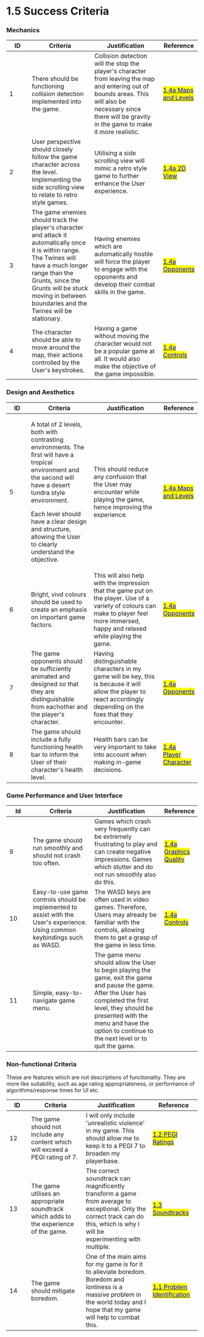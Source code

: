 # 1.5 Success Criteria

### Mechanics

<table><thead><tr><th width="92">ID</th><th width="234">Criteria</th><th width="283">Justification</th><th>Reference</th></tr></thead><tbody><tr><td>1</td><td>There should be functioning collision detection implemented into the game.</td><td>Collision detection will the stop the player's character from leaving the map and entering out of bounds areas. This will also be necessary since there will be gravity in the game to make it more realistic.</td><td><a href="1.4a-features-of-the-proposed-solution.md#maps-and-levels"><mark style="color:blue;">1.4a Maps and Levels</mark></a></td></tr><tr><td>2</td><td>User perspective should closely follow the game character across the level. Implementing the side scrolling view to relate to retro style games.</td><td>Utilising a side scrolling view will mimic a retro style game to further enhance the User experience.</td><td><a href="1.4a-features-of-the-proposed-solution.md#2d-view."><mark style="color:blue;">1.4a 2D V</mark></a><a href="1.4a-features-of-the-proposed-solution.md#2d-view"><mark style="color:blue;">iew</mark></a></td></tr><tr><td>3</td><td>The game enemies should track the player's character and attack it automatically once it is within range. The Twines will have a much longer range than the Grunts, since the Grunts will be stuck moving in between boundaries and the Twines will be stationary.</td><td>Having enemies which are automatically hostile will force the player to engage with the opponents and develop their combat skills in the game.</td><td><a href="1.4a-features-of-the-proposed-solution.md#opponents"><mark style="color:blue;">1.4a Opponents</mark></a></td></tr><tr><td>4</td><td>The character should be able to move around the map, their actions controlled by the User's keystrokes.</td><td>Having a game without moving the character would not be a popular game at all. It would also make the objective of the game impossible.</td><td><a href="1.4a-features-of-the-proposed-solution.md#controls"><mark style="color:blue;">1.4a Controls</mark></a></td></tr></tbody></table>

### Design and Aesthetics

<table><thead><tr><th width="97">ID</th><th width="229">Criteria</th><th width="286">Justification</th><th>Reference</th></tr></thead><tbody><tr><td>5</td><td><p>A total of 2 levels, both with contrasting environments. The first will have a tropical environment and the second will have a desert tundra style environment.</p><p></p><p>Each level should have a clear design and structure, allowing the User to clearly understand the objective.</p></td><td>This should reduce any confusion that the User may encounter while playing the game, hence improving the experience.</td><td><a href="1.4a-features-of-the-proposed-solution.md#maps-and-levels"><mark style="color:blue;">1.4a Maps and Levels</mark></a></td></tr><tr><td>6</td><td>Bright, vivd colours should be used to create an emphasis on important game factors. </td><td>This will also help with the impression that the game put on the player. Use of a variety of colours can make to player feel more immersed, happy and relaxed while playing the game.</td><td><a href="1.4a-features-of-the-proposed-solution.md#opponents"><mark style="color:blue;">1.4a Opponents</mark></a></td></tr><tr><td>7</td><td>The game opponents should be sufficiently animated and designed so that they are distinguishable from eachother and the player's character.</td><td>Having distinguishable characters in my game will be key, this is because it will allow the player to react accordingly depending on the foes that they encounter.</td><td><a href="1.4a-features-of-the-proposed-solution.md#opponents"><mark style="color:blue;">1.4a Opponents</mark></a></td></tr><tr><td>8</td><td>The game should include a fully functioning health bar to inform the User of their character's health level.</td><td>Health bars can be very important to take into account when making in-game decisions.</td><td><a href="1.4a-features-of-the-proposed-solution.md#player-character"><mark style="color:blue;">1.4a Player Character</mark></a></td></tr></tbody></table>

### Game Performance and User Interface

<table><thead><tr><th width="90">Id</th><th width="231">Criteria</th><th width="291">Justification</th><th>Reference</th></tr></thead><tbody><tr><td>9</td><td>The game should run smoothly and should not crash too often.</td><td>Games which crash very frequently can be extremely frustrating to play and can create negative impressions. Games which stutter and do not run smoothly also do this.</td><td><a href="1.4a-features-of-the-proposed-solution.md#graphics-quality"><mark style="color:blue;">1.4a Graphics Quality</mark></a></td></tr><tr><td>10</td><td>Easy-to-use game controls should be implemented to assist with the User's experience. Using common keybindings such as WASD.</td><td>The WASD keys are often used in video games. Therefore, Users may already be familiar with the controls, allowing them to get a grasp of the game in less time.</td><td><a href="1.4a-features-of-the-proposed-solution.md#controls."><mark style="color:blue;">1.4</mark></a><a href="1.4a-features-of-the-proposed-solution.md#controls"><mark style="color:blue;">a Controls</mark></a></td></tr><tr><td>11</td><td>Simple, easy-to-navigate game menu.</td><td>The game menu should allow the User to begin playing the game, exit the game and pause the game. After the User has completed the first level, they should be presented with the menu and have the option to continue to the next level or to quit the game.</td><td></td></tr></tbody></table>

### Non-functional Criteria

These are features which are not descriptions of functionality. They are more like suitability, such as age rating appropriateness, or performance of algorithms/response times for UI etc.

<table><thead><tr><th width="92">ID</th><th width="229">Criteria</th><th width="288">Justification</th><th width="141">Reference</th></tr></thead><tbody><tr><td>12</td><td>The game should not include any content which will exceed a PEGI rating of 7.</td><td>I will only include 'unrealistic violence' in my game. This should allow me to keep it to a PEGI 7 to broaden my playerbase.</td><td><a href="1.2-stakeholders.md#pegi-ratings"><mark style="color:blue;">1.2 PEGI Ratings</mark></a></td></tr><tr><td>13</td><td>The game utilises an appropriate soundtrack which adds to the experience of the game.</td><td>The correct soundtrack can magnificently transform a game from average to exceptional. Only the correct track can do this, which is why I will be experimenting with multiple.</td><td><a href="1.3-research-the-problem.md#celeste"><mark style="color:blue;">1.3 Soundtracks</mark></a></td></tr><tr><td>14</td><td>The game should mitigate boredom.</td><td>One of the main aims for my game is for it to alleviate boredom. Boredom and lonliness is a massive problem in the world today and I hope that my game will help to combat this.</td><td><a href="1.1-problem-identification.md"><mark style="color:blue;">1.1 Problem Identification</mark></a></td></tr></tbody></table>


